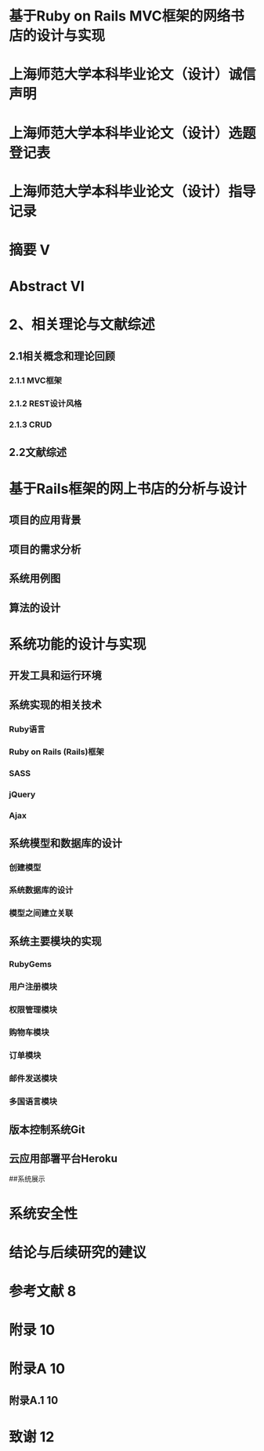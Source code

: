 # **基于Ruby on Rails MVC框架的网络书店的设计与实现**


# 上海师范大学本科毕业论文（设计）诚信声明
# 上海师范大学本科毕业论文（设计）选题登记表
# 上海师范大学本科毕业论文（设计）指导记录

# 摘要 Ⅴ

# Abstract   Ⅵ




# 2、相关理论与文献综述
## 2.1相关概念和理论回顾
### 2.1.1 MVC框架
### 2.1.2 REST设计风格
### 2.1.3 CRUD

## 2.2文献综述


# 基于Rails框架的网上书店的分析与设计

## 项目的应用背景
## 项目的需求分析
## 系统用例图
## 算法的设计


# 系统功能的设计与实现

## 开发工具和运行环境

## 系统实现的相关技术
### Ruby语言
### Ruby on Rails (Rails)框架
### SASS
### jQuery
### Ajax

## 系统模型和数据库的设计
### 创建模型
### 系统数据库的设计
### 模型之间建立关联

## 系统主要模块的实现
### RubyGems
### 用户注册模块
### 权限管理模块
### 购物车模块
### 订单模块
### 邮件发送模块
### 多国语言模块

## 版本控制系统Git

## 云应用部署平台Heroku

##系统展示


# 系统安全性


# 结论与后续研究的建议
# 参考文献  8
# 附录  10
# 附录A 10
## 附录A.1 10
# 致谢 12